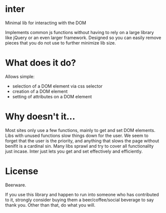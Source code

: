 inter
===========

Minimal lib for interacting with the DOM

Implements common js functions without having to rely on a large library like jQuery or an even larger framework.
Designed so you can easily remove pieces that you do not use to further minimize lib size.

What does it do?
================
Allows simple:
* selection of a DOM element via css selector
* creation of a DOM element
* setting of attributes on a DOM element

Why doesn't it...
=================
Most sites only use a few functions, mainly to get and set DOM elements. Libs with unused functions slow things down for the user. We seem to forget that the user is the priority, and anything that slows the page without benifit is a cardinal sin. Many libs sprawl and try to cover all functionality just incase.  Inter just lets you get and set effectively and efficiently.

License
=======

Beerware.

If you use this library and happen to run into someone who has contributed to it, strongly consider buying them a beer/coffee/social beverage to say thank you.  Other than that, do what you will.
